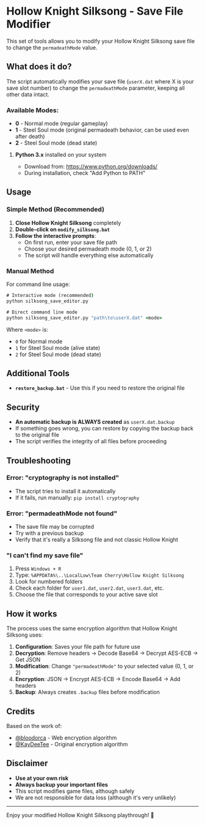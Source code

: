 # Hollow Knight Silksong - Save File Modifier

This set of tools allows you to modify your Hollow Knight Silksong save file to change the `permadeathMode` value.

## What does it do?

The script automatically modifies your save file (`userX.dat` where X is your save slot number) to change the `permadeathMode` parameter, keeping all other data intact.

### Available Modes:

- **0** - Normal mode (regular gameplay)
- **1** - Steel Soul mode (original permadeath behavior, can be used even after death)
- **2** - Steel Soul mode (dead state)

1. **Python 3.x** installed on your system

   - Download from: https://www.python.org/downloads/
   - During installation, check "Add Python to PATH"

## Usage

### Simple Method (Recommended)

1. **Close Hollow Knight Silksong** completely
2. **Double-click on `modify_silksong.bat`**
3. **Follow the interactive prompts**:
   - On first run, enter your save file path
   - Choose your desired permadeath mode (0, 1, or 2)
   - The script will handle everything else automatically

### Manual Method

For command line usage:

```cmd
# Interactive mode (recommended)
python silksong_save_editor.py

# Direct command line mode
python silksong_save_editor.py "path\to\userX.dat" <mode>
```

Where `<mode>` is:

- `0` for Normal mode
- `1` for Steel Soul mode (alive state)
- `2` for Steel Soul mode (dead state)

## Additional Tools

- **`restore_backup.bat`** - Use this if you need to restore the original file

## Security

- **An automatic backup is ALWAYS created** as `userX.dat.backup`
- If something goes wrong, you can restore by copying the backup back to the original file
- The script verifies the integrity of all files before proceeding

## Troubleshooting

### Error: "cryptography is not installed"

- The script tries to install it automatically
- If it fails, run manually: `pip install cryptography`

### Error: "permadeathMode not found"

- The save file may be corrupted
- Try with a previous backup
- Verify that it's really a Silksong file and not classic Hollow Knight

### "I can't find my save file"

1. Press `Windows + R`
2. Type: `%APPDATA%\..\LocalLow\Team Cherry\Hollow Knight Silksong`
3. Look for numbered folders
4. Check each folder for `user1.dat`, `user2.dat`, `user3.dat`, etc.
5. Choose the file that corresponds to your active save slot

## How it works

The process uses the same encryption algorithm that Hollow Knight Silksong uses:

1. **Configuration**: Saves your file path for future use
2. **Decryption**: Remove headers → Decode Base64 → Decrypt AES-ECB → Get JSON
3. **Modification**: Change `"permadeathMode"` to your selected value (0, 1, or 2)
4. **Encryption**: JSON → Encrypt AES-ECB → Encode Base64 → Add headers
5. **Backup**: Always creates `.backup` files before modification

## Credits

Based on the work of:

- [@bloodorca](https://github.com/bloodorca/hollow) - Web encryption algorithm
- [@KayDeeTee](https://github.com/KayDeeTee/Hollow-Knight-SaveManager) - Original encryption algorithm

## Disclaimer

- **Use at your own risk**
- **Always backup your important files**
- This script modifies game files, although safely
- We are not responsible for data loss (although it's very unlikely)

---

Enjoy your modified Hollow Knight Silksong playthrough! 🦋
